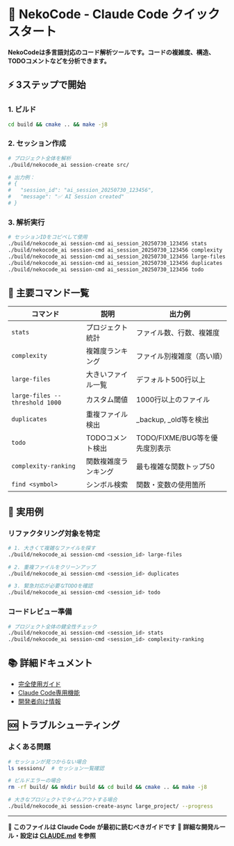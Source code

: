 # 🤖 NekoCode - Claude Code クイックスタート

**NekoCodeは多言語対応のコード解析ツールです。コードの複雑度、構造、TODOコメントなどを分析できます。**

## ⚡ 3ステップで開始

### 1. ビルド
```bash
cd build && cmake .. && make -j8
```

### 2. セッション作成
```bash
# プロジェクト全体を解析
./build/nekocode_ai session-create src/

# 出力例：
# {
#   "session_id": "ai_session_20250730_123456",
#   "message": "✅ AI Session created"
# }
```

### 3. 解析実行
```bash
# セッションIDをコピペして使用
./build/nekocode_ai session-cmd ai_session_20250730_123456 stats
./build/nekocode_ai session-cmd ai_session_20250730_123456 complexity
./build/nekocode_ai session-cmd ai_session_20250730_123456 large-files
./build/nekocode_ai session-cmd ai_session_20250730_123456 duplicates
./build/nekocode_ai session-cmd ai_session_20250730_123456 todo
```

## 🎯 主要コマンド一覧

| コマンド | 説明 | 出力例 |
|---------|------|--------|
| `stats` | プロジェクト統計 | ファイル数、行数、複雑度 |
| `complexity` | 複雑度ランキング | ファイル別複雑度（高い順） |
| `large-files` | 大きいファイル一覧 | デフォルト500行以上 |
| `large-files --threshold 1000` | カスタム閾値 | 1000行以上のファイル |
| `duplicates` | 重複ファイル検出 | _backup, _old等を検出 |
| `todo` | TODOコメント検出 | TODO/FIXME/BUG等を優先度別表示 |
| `complexity-ranking` | 関数複雑度ランキング | 最も複雑な関数トップ50 |
| `find <symbol>` | シンボル検索 | 関数・変数の使用箇所 |

## 🚀 実用例

### リファクタリング対象を特定
```bash
# 1. 大きくて複雑なファイルを探す
./build/nekocode_ai session-cmd <session_id> large-files

# 2. 重複ファイルをクリーンアップ
./build/nekocode_ai session-cmd <session_id> duplicates

# 3. 緊急対応が必要なTODOを確認
./build/nekocode_ai session-cmd <session_id> todo
```

### コードレビュー準備
```bash
# プロジェクト全体の健全性チェック
./build/nekocode_ai session-cmd <session_id> stats
./build/nekocode_ai session-cmd <session_id> complexity-ranking
```

## 📚 詳細ドキュメント

- [完全使用ガイド](docs/USAGE_jp.md)
- [Claude Code専用機能](docs/claude-code/INDEX.md)
- [開発者向け情報](CLAUDE.md)

## 🆘 トラブルシューティング

### よくある問題
```bash
# セッションが見つからない場合
ls sessions/  # セッション一覧確認

# ビルドエラーの場合
rm -rf build/ && mkdir build && cd build && cmake .. && make -j8

# 大きなプロジェクトでタイムアウトする場合
./build/nekocode_ai session-create-async large_project/ --progress
```

---
**🎯 このファイルは Claude Code が最初に読むべきガイドです**
**📝 詳細な開発ルール・設定は [CLAUDE.md](CLAUDE.md) を参照**